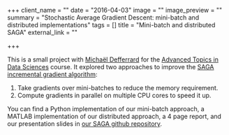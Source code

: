+++
client_name = ""
date = "2016-04-03"
image = ""
image_preview = ""
summary = "Stochastic Average Gradient Descent: mini-batch and distributed implementations"
tags = []
title = "Mini-batch and distributed SAGA"
external_link = ""

+++

This is a small project with [Michaël Defferrard](https://people.epfl.ch/michael.defferrard) for the [Advanced Topics in Data Sciences](http://lions.epfl.ch/cms/site/lions2/lang/en/advanced_topics_data_2016) course. It explored two approaches to improve the [SAGA incremental
gradient algorithm](https://papers.nips.cc/paper/5258-saga-a-fast-incremental-gradient-method-with-support-for-non-strongly-convex-composite-objectives.pdf):

1. Take gradients over mini-batches to reduce the memory requirement.
2. Compute gradients in parallel on multiple CPU cores to speed it up.

You can find a Python implementation of our mini-batch
approach, a MATLAB implementation of our distributed approach, a 4 page report, and our presentation slides in [our SAGA github repository](https://github.com/mdeff/saga). 
